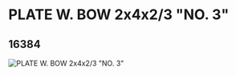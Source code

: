 # PLATE W. BOW 2x4x2/3 "NO. 3"
## 16384
![PLATE W. BOW 2x4x2/3 "NO. 3"](https://lc-www-live-s.legocdn.com/media/bricks/5/2/6058964.jpg)